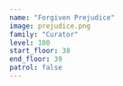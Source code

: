 ```yaml
---
name: "Forgiven Prejudice"
image: prejudice.png
family: "Curator"
level: 100
start_floor: 38
end_floor: 39
patrol: false
---
```

